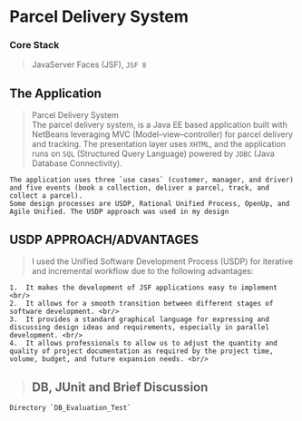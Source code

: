 # Parcel Delivery System
### Core Stack
> JavaServer Faces (JSF), `JSF 8` 

## The Application
>   Parcel Delivery System <br/>
    The parcel delivery system, is a Java EE based application built with NetBeans leveraging MVC (Model–view–controller) for parcel delivery and tracking. The presentation layer uses `XHTML`, and the application runs on `SQL` (Structured Query Language) powered by `JDBC` (Java Database Connectivity).

    The application uses three `use cases` (customer, manager, and driver) and five events (book a collection, deliver a parcel, track, and collect a parcel).
    Some design processes are USDP, Rational Unified Process, OpenUp, and Agile Unified. The USDP approach was used in my design 


## USDP APPROACH/ADVANTAGES
> I used the Unified Software Development Process (USDP) for iterative and   incremental workflow due to the following advantages:  <br/>

    1.	It makes the development of JSF applications easy to implement <br/>
    2.	It allows for a smooth transition between different stages of software development. <br/>
    3.	It provides a standard graphical language for expressing and discussing design ideas and requirements, especially in parallel development. <br/>
    4.	It allows professionals to allow us to adjust the quantity and quality of project documentation as required by the project time, volume, budget, and future expansion needs. <br/>

> ## DB, JUnit and Brief Discussion 

    Directory `DB_Evaluation_Test`


